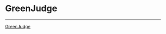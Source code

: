 # GreenJudge

- - - - - - - - - - - - - - - - - - - - - - - - - - - -
[GreenJudge](http://tcgs.tc.edu.tw:1218/)
